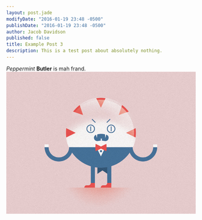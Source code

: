 ```yaml
---
layout: post.jade
modifyDate: "2016-01-19 23:48 -0500"
publishDate: "2016-01-19 23:48 -0500"
author: Jacob Davidson
published: false
title: Example Post 3
description: This is a test post about absolutely nothing.
---
```


_Peppermint_ **Butler** is mah frand.
![pep_butt.jpg](/media/pep_butt.jpg)
